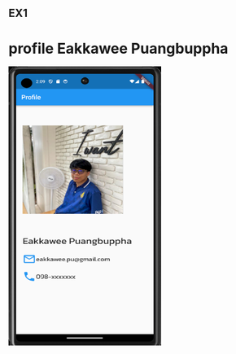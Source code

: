 ## EX1
# profile Eakkawee Puangbuppha


<img src="assets/images/screenshot.PNG"  style="width: 300px; height: 550px; max-width: 100%;">
